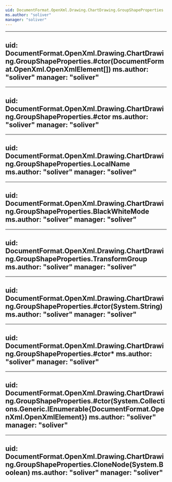 ```yaml
---
uid: DocumentFormat.OpenXml.Drawing.ChartDrawing.GroupShapeProperties
ms.author: "soliver"
manager: "soliver"
---
```


---
uid: DocumentFormat.OpenXml.Drawing.ChartDrawing.GroupShapeProperties.#ctor(DocumentFormat.OpenXml.OpenXmlElement[])
ms.author: "soliver"
manager: "soliver"
---

---
uid: DocumentFormat.OpenXml.Drawing.ChartDrawing.GroupShapeProperties.#ctor
ms.author: "soliver"
manager: "soliver"
---

---
uid: DocumentFormat.OpenXml.Drawing.ChartDrawing.GroupShapeProperties.LocalName
ms.author: "soliver"
manager: "soliver"
---

---
uid: DocumentFormat.OpenXml.Drawing.ChartDrawing.GroupShapeProperties.BlackWhiteMode
ms.author: "soliver"
manager: "soliver"
---

---
uid: DocumentFormat.OpenXml.Drawing.ChartDrawing.GroupShapeProperties.TransformGroup
ms.author: "soliver"
manager: "soliver"
---

---
uid: DocumentFormat.OpenXml.Drawing.ChartDrawing.GroupShapeProperties.#ctor(System.String)
ms.author: "soliver"
manager: "soliver"
---

---
uid: DocumentFormat.OpenXml.Drawing.ChartDrawing.GroupShapeProperties.#ctor*
ms.author: "soliver"
manager: "soliver"
---

---
uid: DocumentFormat.OpenXml.Drawing.ChartDrawing.GroupShapeProperties.#ctor(System.Collections.Generic.IEnumerable{DocumentFormat.OpenXml.OpenXmlElement})
ms.author: "soliver"
manager: "soliver"
---

---
uid: DocumentFormat.OpenXml.Drawing.ChartDrawing.GroupShapeProperties.CloneNode(System.Boolean)
ms.author: "soliver"
manager: "soliver"
---
